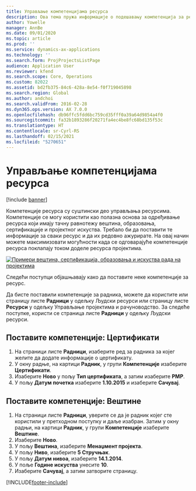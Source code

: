 ```yaml
---
title: Управљање компетенцијама ресурса
description: Ова тема пружа информације о подешавању компетенција за ресурсе пројекта.
author: Yowelle
manager: AnnBe
ms.date: 09/01/2020
ms.topic: article
ms.prod: ''
ms.service: dynamics-ax-applications
ms.technology: ''
ms.search.form: ProjProjectsListPage
audience: Application User
ms.reviewer: kfend
ms.search.scope: Core, Operations
ms.custom: 82022
ms.assetid: bd2fb375-84c6-428a-8e54-f0f719045898
ms.search.region: Global
ms.author: andchoi
ms.search.validFrom: 2016-02-28
ms.dyn365.ops.version: AX 7.0.0
ms.openlocfilehash: db96ffc5fdd6bc759cd35fff0a39a64d9854a4f0
ms.sourcegitcommit: fa32b1893286f20271fa4ec4be8fc68bd135f53c
ms.translationtype: HT
ms.contentlocale: sr-Cyrl-RS
ms.lasthandoff: 02/15/2021
ms.locfileid: "5270651"
---
```

# <a name="manage-resource-competencies"></a>Управљање компетенцијама ресурса

[!include [banner](../includes/banner.md)]

Компетенције ресурса су суштински део управљања ресурсима. Компетенције се могу користити као полазна основа за одређивање ресурса који имају тачну равнотежу вештина, образовања, сертификације и пројектног искуства. Требало би да поставити те информације за сваки ресурс и да их редовно ажурирате. На овај начин можете максимизовати могућности када се одговарајуће компетенције ресурса поклапају током доделе ресурса пројектима.

[![Примери вештина, сертификација, образовања и искуства рада на пројектима](./media/projectresourcing06-1024x383.jpg)](./media/projectresourcing06.jpg)

Следећи поступци објашњавају како да поставите неке компетенције за ресурс.

Да бисте поставили компетенције за радника, можете да користите или страницу листе **Радници** у одељку Људски ресурси или страницу листе **Ресурси** у одељку Управљање пројектима и рачуноводство. За следеће поступке, користи се страница листе **Радници** у одељку Људски ресурси.

## <a name="set-up-competencies-certificates"></a>Поставите компетенције: Цертификати

1. На страници листе **Радници**, изаберите ред за радника за којег желите да додате информације о цертификату.
2. У окну радње, на картици **Радник**, у групи **Компетенције** изаберите **Цертификати**.
3. Изаберите **Ново** у пољу **Тип цертификата**, а затим изаберите **PMP**.
4. У пољу **Датум почетка** изаберите **1.10.2015** и изаберите **Сачувај**.

## <a name="set-up-competencies-skills"></a>Поставите компетенције: Вештине

1. На страници листе **Радници**, уверите се да је радник којег сте користили у претходном поступку и даље изабран. Затим у окну радњи, на картици **Радник**, у групи **Компетенције** изаберите **Вештине**.
2. Изаберите **Ново**.
3. У пољу **Вештина**, изаберите **Менаџмент пројекта**.
4. У пољу **Ниво**, изаберите **5 Стручњак**.
5. У пољу **Датум нивоа**, изаберите **14.1.2014**.
6. У поље **Године искуства** унесите **10**.
7. Изаберите **Сачувај**, а затим затворите страницу.


[!INCLUDE[footer-include](../includes/footer-banner.md)]